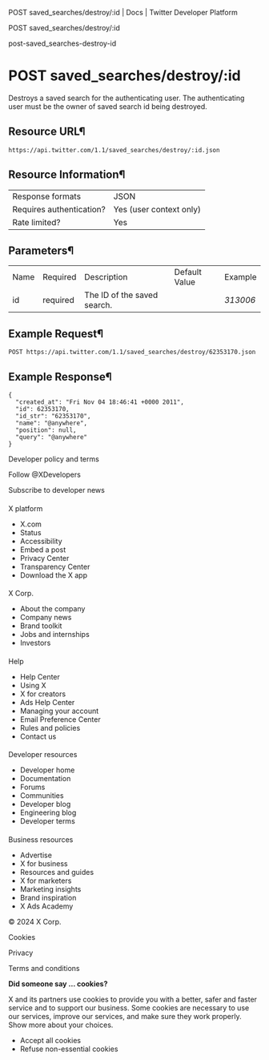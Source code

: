 



POST
saved\_searches/destroy/:id | Docs | Twitter Developer Platform 





































































































POST
saved\_searches/destroy/:id



post-saved\_searches-destroy-id

POST
saved\_searches/destroy/:id
================================




Destroys a saved search for the authenticating user. The
authenticating user must be the owner of saved search id being
destroyed.


Resource URL¶
-------------


`https://api.twitter.com/1.1/saved_searches/destroy/:id.json`


Resource Information¶
---------------------




|  |  |
| --- | --- |
| Response formats | JSON |
| Requires authentication? | Yes (user context only) |
| Rate limited? | Yes |


Parameters¶
-----------




|  |  |  |  |  |
| --- | --- | --- | --- | --- |
| Name | Required | Description | Default Value | Example |
| id | required | The ID of the saved search. |  | *313006* |


Example Request¶
----------------


`POST https://api.twitter.com/1.1/saved_searches/destroy/62353170.json`


Example Response¶
-----------------



```
{
  "created_at": "Fri Nov 04 18:46:41 +0000 2011", 
  "id": 62353170, 
  "id_str": "62353170", 
  "name": "@anywhere", 
  "position": null, 
  "query": "@anywhere"
}
```


















Developer policy and terms


Follow @XDevelopers


Subscribe to developer news












#### 
 X platform


* X.com
* Status
* Accessibility
* Embed a post
* Privacy Center
* Transparency Center
* Download the X app




#### 
 X Corp.


* About the company
* Company news
* Brand toolkit
* Jobs and internships
* Investors




#### 
 Help


* Help Center
* Using X
* X for creators
* Ads Help Center
* Managing your account
* Email Preference Center
* Rules and policies
* Contact us




#### 
 Developer resources


* Developer home
* Documentation
* Forums
* Communities
* Developer blog
* Engineering blog
* Developer terms




#### 
 Business resources


* Advertise
* X for business
* Resources and guides
* X for marketers
* Marketing insights
* Brand inspiration
* X Ads Academy









 © 2024 X Corp.
 


Cookies


Privacy


Terms and conditions






















**Did someone say … cookies?**  
  


 X and its partners use cookies to provide you with a better, safer and
 faster service and to support our business. Some cookies are necessary to use
 our services, improve our services, and make sure they work properly.
 Show more about your choices.


 




* Accept all cookies
* Refuse non-essential cookies















